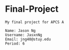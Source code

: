 # Final-Project
	My final project for APCS A 

	Name: Jason Ng
	Username: JasxnNg 
	Email: jng40@stuy.edu
	Period: 6

